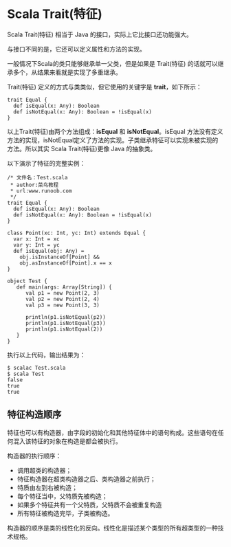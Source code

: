 # Scala Trait(特征)

Scala Trait(特征) 相当于 Java 的接口，实际上它比接口还功能强大。

与接口不同的是，它还可以定义属性和方法的实现。

一般情况下Scala的类只能够继承单一父类，但是如果是 Trait(特征) 的话就可以继承多个，从结果来看就是实现了多重继承。

Trait(特征) 定义的方式与类类似，但它使用的关键字是 **trait**，如下所示：

```
trait Equal {
  def isEqual(x: Any): Boolean
  def isNotEqual(x: Any): Boolean = !isEqual(x)
}

```

以上Trait(特征)由两个方法组成：**isEqual** 和 **isNotEqual**。isEqual 方法没有定义方法的实现，isNotEqual定义了方法的实现。子类继承特征可以实现未被实现的方法。所以其实 Scala Trait(特征)更像 Java 的抽象类。

以下演示了特征的完整实例：

```
/* 文件名：Test.scala
 * author:菜鸟教程
 * url:www.runoob.com
 */
trait Equal {
  def isEqual(x: Any): Boolean
  def isNotEqual(x: Any): Boolean = !isEqual(x)
}

class Point(xc: Int, yc: Int) extends Equal {
  var x: Int = xc
  var y: Int = yc
  def isEqual(obj: Any) =
    obj.isInstanceOf[Point] &&
    obj.asInstanceOf[Point].x == x
}

object Test {
   def main(args: Array[String]) {
      val p1 = new Point(2, 3)
      val p2 = new Point(2, 4)
      val p3 = new Point(3, 3)

      println(p1.isNotEqual(p2))
      println(p1.isNotEqual(p3))
      println(p1.isNotEqual(2))
   }
}

```

执行以上代码，输出结果为：

```
$ scalac Test.scala 
$ scala Test
false
true
true

```

## 特征构造顺序

特征也可以有构造器，由字段的初始化和其他特征体中的语句构成。这些语句在任何混入该特征的对象在构造是都会被执行。

构造器的执行顺序：

*   调用超类的构造器；
*   特征构造器在超类构造器之后、类构造器之前执行；
*   特质由左到右被构造；
*   每个特征当中，父特质先被构造；
*   如果多个特征共有一个父特质，父特质不会被重复构造
*   所有特征被构造完毕，子类被构造。

构造器的顺序是类的线性化的反向。线性化是描述某个类型的所有超类型的一种技术规格。

